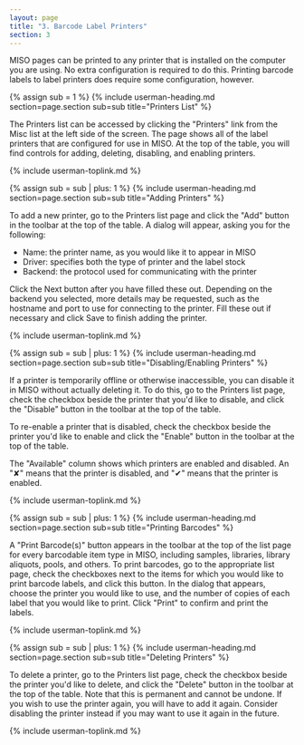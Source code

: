```yaml
---
layout: page
title: "3. Barcode Label Printers"
section: 3
---
```


MISO pages can be printed to any printer that is installed on the computer you are using. No extra configuration is
required to do this. Printing barcode labels to label printers does require some configuration, however.



{% assign sub = 1 %}
{% include userman-heading.md section=page.section sub=sub title="Printers List" %}

The Printers list can be accessed by clicking the "Printers" link from the Misc list at the left side of the
screen. The page shows all of the label printers that are configured for use in MISO. At the top of the table, you will
find controls for adding, deleting, disabling, and enabling printers.

{% include userman-toplink.md %}



{% assign sub = sub | plus: 1 %}
{% include userman-heading.md section=page.section sub=sub title="Adding Printers" %}

To add a new printer, go to the Printers list page and click the "Add" button in the toolbar at the top of the table.
A dialog will appear, asking you for the following:

* Name: the printer name, as you would like it to appear in MISO
* Driver: specifies both the type of printer and the label stock
* Backend: the protocol used for communicating with the printer

Click the Next button after you have filled these out. Depending on the backend you selected, more details may be
requested, such as the hostname and port to use for connecting to the printer. Fill these out if necessary and click
Save to finish adding the printer.

{% include userman-toplink.md %}



{% assign sub = sub | plus: 1 %}
{% include userman-heading.md section=page.section sub=sub title="Disabling/Enabling Printers" %}

If a printer is temporarily offline or otherwise inaccessible, you can disable it in MISO without actually deleting it.
To do this, go to the Printers list page, check the checkbox beside the printer that you'd like to disable, and click
the "Disable" button in the toolbar at the top of the table.

To re-enable a printer that is disabled, check the checkbox beside the printer you'd like to enable and click the
"Enable" button in the toolbar at the top of the table.

The "Available" column shows which printers are enabled and disabled. An "✘" means that the printer is disabled, and 
"✔" means that the printer is enabled.

{% include userman-toplink.md %}



{% assign sub = sub | plus: 1 %}
{% include userman-heading.md section=page.section sub=sub title="Printing Barcodes" %}

A "Print Barcode(s)" button appears in the toolbar at the top of the list page for every barcodable item type in MISO,
including samples, libraries, library aliquots, pools, and others. To print barcodes, go to the appropriate list page,
check the checkboxes next to the items for which you would like to print barcode labels, and click this button. In the
dialog that appears, choose the printer you would like to use, and the number of copies of each label that you would
like to print. Click "Print" to confirm and print the labels.

{% include userman-toplink.md %}



{% assign sub = sub | plus: 1 %}
{% include userman-heading.md section=page.section sub=sub title="Deleting Printers" %}

To delete a printer, go to the Printers list page, check the checkbox beside the printer you'd like to delete, and
click the "Delete" button in the toolbar at the top of the table. Note that this is permanent and cannot be undone. If
you wish to use the printer again, you will have to add it again. Consider disabling the printer instead if you may
want to use it again in the future.

{% include userman-toplink.md %}


